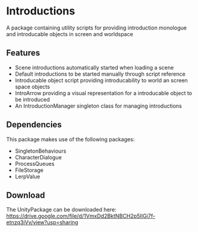# Introductions

A package containing utility scripts for providing introduction monologue and introducable objects in screen and worldspace

## Features

- Scene introductions automatically started when loading a scene
- Default introductions to be started manually through script reference
- Introducable object script providing introducability to world an screen space objects
- IntroArrow providing a visual representation for a introducable object to be introduced
- An IntroductionManager singleton class for managing introductions

## Dependencies
This package makes use of the following packages:

- SingletonBehaviours
- CharacterDialogue
- ProcessQueues
- FileStorage
- LerpValue

## Download

The UnityPackage can be downloaded here: https://drive.google.com/file/d/1VmxDd2BktNBCH2p5IIGi7f-etnzq3iVv/view?usp=sharing
